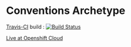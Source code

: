 Conventions Archetype
===========

[Travis-CI](https://travis-ci.org/conventions/archetype) build :
[![Build Status](https://travis-ci.org/conventions/archetype.png)](https://travis-ci.org/conventions/archetype)

[Live at Openshift Cloud](http://archetype-rpestano.rhcloud.com/archetype/)
